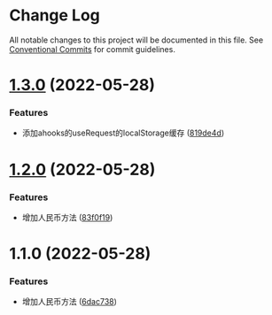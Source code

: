 # Change Log

All notable changes to this project will be documented in this file.
See [Conventional Commits](https://conventionalcommits.org) for commit guidelines.

# [1.3.0](https://github.com/taoliujun/npm-packages/compare/@taoliujun/utils@1.2.0...@taoliujun/utils@1.3.0) (2022-05-28)


### Features

* 添加ahooks的useRequest的localStorage缓存 ([819de4d](https://github.com/taoliujun/npm-packages/commit/819de4dfd6400cd1d62c1808ee44a780caa697f8))





# [1.2.0](https://github.com/taoliujun/npm-packages/compare/@taoliujun/utils@1.1.0...@taoliujun/utils@1.2.0) (2022-05-28)


### Features

* 增加人民币方法 ([83f0f19](https://github.com/taoliujun/npm-packages/commit/83f0f19f4cdc4b3ced475c1698f07c9811e44189))





# 1.1.0 (2022-05-28)


### Features

* 增加人民币方法 ([6dac738](https://github.com/taoliujun/npm-packages/commit/6dac7383aba14aa5bab89652eab80148853fdf4f))
